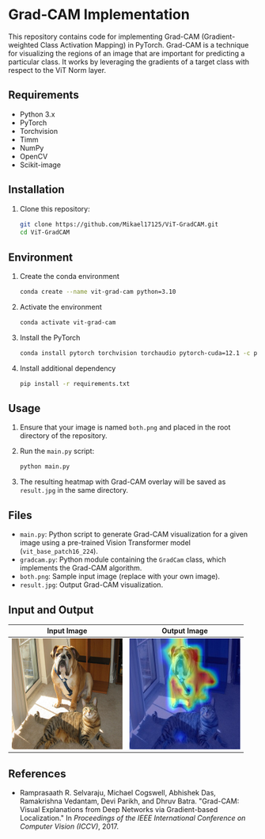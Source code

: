 # Grad-CAM Implementation

This repository contains code for implementing Grad-CAM (Gradient-weighted Class Activation Mapping) in PyTorch. Grad-CAM is a technique for visualizing the regions of an image that are important for predicting a particular class. It works by leveraging the gradients of a target class with respect to the ViT Norm layer.

## Requirements
- Python 3.x
- PyTorch
- Torchvision
- Timm
- NumPy
- OpenCV
- Scikit-image

## Installation
1. Clone this repository:
   ```bash
   git clone https://github.com/Mikael17125/ViT-GradCAM.git
   cd ViT-GradCAM
   ```

## Environment
1. Create the conda environment
   ```bash
   conda create --name vit-grad-cam python=3.10
   ```

2. Activate the environment
   ```bash
   conda activate vit-grad-cam
   ```

3. Install the PyTorch
   ```bash
   conda install pytorch torchvision torchaudio pytorch-cuda=12.1 -c pytorch -c nvidia
   ```

4. Install additional dependency
   ```bash
   pip install -r requirements.txt   
   ```

## Usage
1. Ensure that your image is named `both.png` and placed in the root directory of the repository.

2. Run the `main.py` script:
   ```bash
   python main.py
   ```

3. The resulting heatmap with Grad-CAM overlay will be saved as `result.jpg` in the same directory.

## Files
- `main.py`: Python script to generate Grad-CAM visualization for a given image using a pre-trained Vision Transformer model (`vit_base_patch16_224`).
- `gradcam.py`: Python module containing the `GradCam` class, which implements the Grad-CAM algorithm.
- `both.png`: Sample input image (replace with your own image).
- `result.jpg`: Output Grad-CAM visualization.

## Input and Output
| Input Image | Output Image |
|-------------|--------------|
| ![Input Image](both.png) | ![Output Image](result.jpg) |

## References
- Ramprasaath R. Selvaraju, Michael Cogswell, Abhishek Das, Ramakrishna Vedantam, Devi Parikh, and Dhruv Batra. "Grad-CAM: Visual Explanations from Deep Networks via Gradient-based Localization." In *Proceedings of the IEEE International Conference on Computer Vision (ICCV)*, 2017.